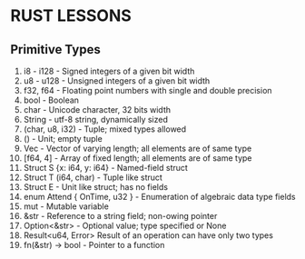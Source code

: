 # RUST LESSONS

## Primitive Types
1. i8 - i128 - Signed integers of a given bit width
2. u8 - u128 - Unsigned integers of a given bit width
3. f32, f64 - Floating point numbers with single and double precision
4. bool - Boolean
5. char - Unicode character, 32 bits width
6. String - utf-8 string, dynamically sized
7. (char, u8, i32) - Tuple; mixed types allowed
8. () - Unit; empty tuple
9. Vec<f64> - Vector of varying length; all elements are of same type
10. [f64, 4] - Array of fixed length; all elements are of same type
11. Struct S {x: i64, y: i64} - Named-field struct
12. Struct T (i64, char) - Tuple like struct
13. Struct E - Unit like struct; has no fields
14. enum Attend { OnTime, u32 } - Enumeration of algebraic data type fields
15. mut - Mutable variable
16. &str - Reference to a string field; non-owing pointer
17. Option<&str> - Optional value; type specified or None
18. Result<u64, Error> Result of an operation can have only two types
19. fn(&str) -> bool - Pointer to a function
